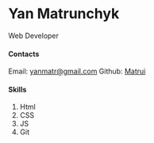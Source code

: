 # Yan Matrunchyk
Web Developer
#### Contacts
Email: yanmatr@gmail.com 
Github: [Matrui](https://github.com/Matrui "Github")

#### Skills
1. Html
2. CSS
3. JS
4. Git

